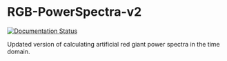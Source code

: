 # RGB-PowerSpectra-v2
[![Documentation Status](https://readthedocs.org/projects/sloscillations/badge/?version=latest)](https://sloscillations.readthedocs.io/en/latest/?badge=latest)

Updated version of calculating artificial red giant power spectra in the time domain.
